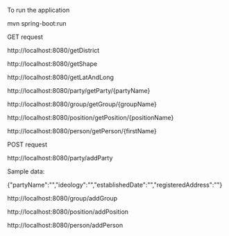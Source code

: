 To run the application

mvn spring-boot:run

GET request

http://localhost:8080/getDistrict

http://localhost:8080/getShape

http://localhost:8080/getLatAndLong

http://localhost:8080/party/getParty/{partyName}

http://localhost:8080/group/getGroup/{groupName}

http://localhost:8080/position/getPosition/{positionName}

http://localhost:8080/person/getPerson/{firstName}

POST request

http://localhost:8080/party/addParty

Sample data:

{"partyName":"","ideology":"","establishedDate":"","registeredAddress":""}

http://localhost:8080/group/addGroup

http://localhost:8080/position/addPosition

http://localhost:8080/person/addPerson
